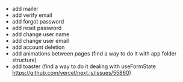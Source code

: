 - add mailer
- add verify email
- add forgot password
- add reset password
- add change user name
- add change user email
- add account deletion
- add animations between pages (find a way to do it with app folder structure)
- add toaster (find a way to do it dealing with useFormState https://github.com/vercel/next.js/issues/55860)